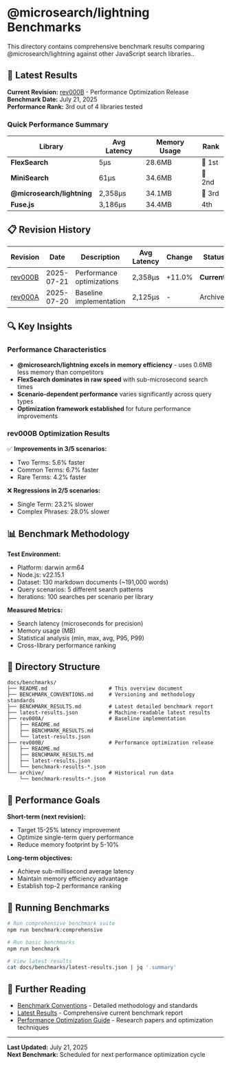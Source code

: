 # @microsearch/lightning Benchmarks

This directory contains comprehensive benchmark results comparing @microsearch/lightning against other JavaScript search libraries..

## 🚀 Latest Results

**Current Revision:** [rev000B](./rev000B/) - Performance Optimization Release  
**Benchmark Date:** July 21, 2025  
**Performance Rank:** 3rd out of 4 libraries tested  

### Quick Performance Summary

| Library | Avg Latency | Memory Usage | Rank |
|---------|-------------|--------------|------|
| **FlexSearch** | 5μs | 28.6MB | 🥇 1st |
| **MiniSearch** | 61μs | 34.6MB | 🥈 2nd |
| **@microsearch/lightning** | 2,358μs | 34.1MB | 🥉 3rd |
| **Fuse.js** | 3,186μs | 34.4MB | 4th |

## 📋 Revision History

| Revision | Date | Description | Avg Latency | Change | Status |
|----------|------|-------------|-------------|--------|--------|
| [rev000B](./rev000B/) | 2025-07-21 | Performance optimizations | 2,358μs | +11.0% | **Current** |
| [rev000A](./rev000A/) | 2025-07-20 | Baseline implementation | 2,125μs | - | Archived |

## 🔍 Key Insights

### Performance Characteristics
- **@microsearch/lightning excels in memory efficiency** - uses 0.6MB less memory than competitors
- **FlexSearch dominates in raw speed** with sub-microsecond search times
- **Scenario-dependent performance** varies significantly across query types
- **Optimization framework established** for future performance improvements

### rev000B Optimization Results
✅ **Improvements in 3/5 scenarios:**
- Two Terms: 5.6% faster
- Common Terms: 6.7% faster  
- Rare Terms: 4.2% faster

❌ **Regressions in 2/5 scenarios:**
- Single Term: 23.2% slower
- Complex Phrases: 28.0% slower

## 📊 Benchmark Methodology

**Test Environment:**
- Platform: darwin arm64
- Node.js: v22.15.1
- Dataset: 130 markdown documents (~191,000 words)
- Query scenarios: 5 different search patterns
- Iterations: 100 searches per scenario per library

**Measured Metrics:**
- Search latency (microseconds for precision)
- Memory usage (MB)
- Statistical analysis (min, max, avg, P95, P99)
- Cross-library performance ranking

## 📁 Directory Structure

```
docs/benchmarks/
├── README.md                    # This overview document
├── BENCHMARK_CONVENTIONS.md     # Versioning and methodology standards
├── BENCHMARK_RESULTS.md         # Latest detailed benchmark report  
├── latest-results.json          # Machine-readable latest results
├── rev000A/                     # Baseline implementation
│   ├── README.md
│   ├── BENCHMARK_RESULTS.md
│   └── latest-results.json
├── rev000B/                     # Performance optimization release  
│   ├── README.md
│   ├── BENCHMARK_RESULTS.md
│   ├── latest-results.json
│   └── benchmark-results-*.json
└── archive/                     # Historical run data
    └── benchmark-results-*.json
```

## 🎯 Performance Goals

**Short-term (next revision):**
- Target 15-25% latency improvement
- Optimize single-term query performance
- Reduce memory footprint by 5-10%

**Long-term objectives:**
- Achieve sub-millisecond average latency
- Maintain memory efficiency advantage
- Establish top-2 performance ranking

## 🔧 Running Benchmarks

```bash
# Run comprehensive benchmark suite
npm run benchmark:comprehensive

# Run basic benchmarks  
npm run benchmark

# View latest results
cat docs/benchmarks/latest-results.json | jq '.summary'
```

## 📖 Further Reading

- [Benchmark Conventions](./BENCHMARK_CONVENTIONS.md) - Detailed methodology and standards
- [Latest Results](./BENCHMARK_RESULTS.md) - Comprehensive current benchmark report
- [Performance Optimization Guide](../sources/) - Research papers and optimization techniques

---

**Last Updated:** July 21, 2025  
**Next Benchmark:** Scheduled for next performance optimization cycle